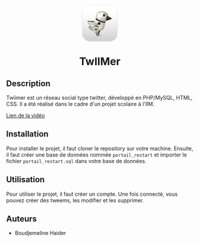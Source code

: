 <h1 align="center">
  <img src="img/logo_400.png" width="100">
  <p size="54px" align="center">TwIIMer</p>
</h1>

## Description

Twiimer est un réseau social type twitter, développé en PHP/MySQL, HTML, CSS. Il a été réalisé dans le cadre d'un projet scolaire à l'IIM.

[Lien de la vidéo](https://youtu.be/kkdxUpA6Dmw)

## Installation

Pour installer le projet, il faut cloner le repository sur votre machine. Ensuite, il faut créer une base de données nommée `portail_restart` et importer le fichier `portail_restart.sql` dans votre base de données.

## Utilisation

Pour utiliser le projet, il faut créer un compte. Une fois connecté, vous pouvez créer des tweems, les modifier et les supprimer.

## Auteurs

- Boudjemeline Haider
